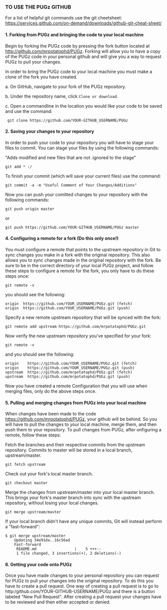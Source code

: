 ### TO USE THE PUGz GITHUB

For a list of helpful git commands use the git cheetsheet: https://services.github.com/on-demand/downloads/github-git-cheat-sheet/

#### 1. Forking from PUGz and bringing the code to your local machine

Begin by forking the PUGz code by pressing the fork button located at http://github.com/mrpotatophd/PUGz. Forking will allow you to have a copy of the PUGz code in your personal github and will give you a way to request PUGz to pull your changes. 

In order to bring the PUGz code to your local machine you must make a clone of the fork you have created. 

a. On GitHub, navigate to your fork of the PUGz repository.

b. Under the repository name, click ``` Clone or download ```.

c. Open a commandline in the location you would like your code to be saved and use the command:

```
 git clone https://github.com/YOUR-GITHUB_USERNAME/PUGz
```

#### 2. Saving your changes to your repository

In order to push your code to your repository you will have to stage your files to commit. You can stage your files by using the following commands:

"Adds modified and new files that are not .ignored to the stage"
```
git add * :/
```

To finish your commit (which will save your current files) use the command:
```
git commit -a -m "Useful Comment of Your Changes/Additions"
```

Now you can push your comitted changes to your repository with the following commands:

```
git push origin master
```
or

```
git push https://github.com/YOUR-GITHUB_USERNAME/PUGz master
```

#### 4. Configuring a remote for a fork (Do this only once!)

You must configure a remote that points to the upstream repository in Git to sync changes you make in a fork with the original repository. This also allows you to sync changes made in the original repository with the fork. Be sure to be in the correct directory of your local PUGz project, and follow these steps to configure a remote for the fork, you only have to do these steps once: 

```
git remote -v
```

you should see the following:
```
origin  https://github.com/YOUR_USERNAME/PUGz.git (fetch)
origin  https://github.com/YOUR_USERNAME/PUGz.git (push)
```

Specify a new remote upstream repository that will be synced with the fork:
```
git remote add upstream https://github.com/mrpotatophd/PUGz.git
```

Now verify the new upstream repository you've specified for your fork:
```
git remote -v
```

and you should see the following:
```
origin    https://github.com/YOUR_USERNAME/PUGz.git (fetch)
origin    https://github.com/YOUR_USERNAME/PUGz.git (push)
upstream  https://github.com/mrpotatophd/PUGz.git (fetch)
upstream  https://github.com/mrpotatophd/PUGz.git (push)
```


Now you have created a remote Configuration that you will use when merging files, only do the above steps once.


#### 5. Pulling and merging changes from PUGz into your local machine

When changes have been made to the code https://github.com/mrpotatophd/PUGz, your github will be behind. So you will have to pull the changes to your local machine, merge them, and then push them to your repository. To pull changes from PUGz, after onfiguring a remote, follow these steps:

Fetch the branches and their respective commits from the upstream repository. Commits to master will be stored in a local branch, upstream/master.
```
git fetch upstream
```

Check out your fork's local master branch.
```
git checkout master
```

Merge the changes from upstream/master into your local master branch. This brings your fork's master branch into sync with the upstream repository, without losing your local changes.
```
git merge upstream/master
```
If your local branch didn't have any unique commits, Git will instead perform a "fast-forward":
```
$ git merge upstream/master
	Updating 34e91da..16c56ad
	Fast-forward
	 README.md                 |    5 +++--
	 1 file changed, 3 insertions(+), 2 deletions(-)
```

#### 6. Getting your code onto PUGz

Once you have made changes to your personal repository you can request for PUGz to pull your changes into the original repository. To do this you have to create a pull request. One way of creating a pull request is to go to http:/github.com/YOUR-GITHUB-USERNAME/PUGz and there is a button labeled "New Pull Request". After creating a pull request your changes have to be reviewed and then either accepted or denied.
